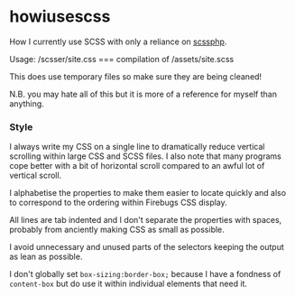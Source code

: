 # howiusescss

How I currently use SCSS with only a reliance on [scssphp](https://github.com/leafo/scssphp).

Usage: /scsser/site.css === compilation of /assets/site.scss

This does use temporary files so make sure they are being cleaned!

N.B. you may hate all of this but it is more of a reference for myself than anything.

### Style

I always write my CSS on a single line to dramatically reduce vertical scrolling within large CSS and SCSS files. I also note that many programs cope better with a bit of horizontal scroll compared to an awful lot of vertical scroll.

I alphabetise the properties to make them easier to locate quickly and also to correspond to the ordering within Firebugs CSS display.

All lines are tab indented and I don't separate the properties with spaces, probably from anciently making CSS as small as possible.

I avoid unnecessary and unused parts of the selectors keeping the output as lean as possible.

I don't globally set `box-sizing:border-box;` because I have a fondness of `content-box` but do use it within individual elements that need it.